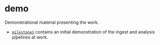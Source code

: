 # demo

Demonstrational material presenting the work.

* [`milestone1`](milestone1/) contains an initial demonstration of the ingest and analysis pipelines at work.
